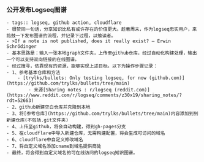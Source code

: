 ###  公开发布Logseq图谱
	- tags:: logseq, github action, cloudflare
	- 很赞同一句话，分享知识比私有或许存在的价值更大。趁着周末，作为logseq忠实用户，来捣鼓一下发布图谱的流程，并记录下过程，以飨读者。
	- >If a note is not published, does it really exist? — Erwin Schrödinger
	- 基本思路是：输入一张本地graph文件夹，上传至github仓库，经过自动化构建处理，输出一个可以支持双向链接的在线图谱。
	- 经过搜寻，依靠现有的资源，能够实现上述目标。以下为操作步骤记录：
	- 1、参考基本仓库和方法
		- [trylks/bullets: Only testing logseq, for now (github.com)](https://github.com/trylks/bullets/tree/main)
			- 来源[Sharing notes : r/logseq (reddit.com)](https://www.reddit.com/r/logseq/comments/z30x19/sharing_notes/?rdt=52663)
	- 2、github新建空白仓库并克隆到本地
	- 3、将[参考仓库](https://github.com/trylks/bullets/tree/main)内容添加到到新建仓库(不包括.git文件夹)
	- 4、上传至github，将会自动构建，得到gh-pages分支
	- 5、在cloudflare中导入新建仓库，无需构建配置，将会生成可访问的域名
	- 6、cloudflare中自定义修改域名
	- 7、将自定义域名添加cname到域名提供商处
	- 最终，将会得到自定义域名的可在线访问的logseq知识图谱。